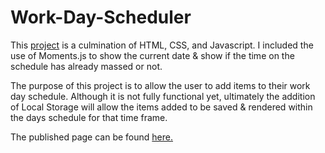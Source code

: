 # Work-Day-Scheduler

This [project](./assets/images/Preview.png) is a culmination of HTML, CSS, and Javascript. I included the use of Moments.js to show the current date & show if the time on the schedule has already massed or not.

The purpose of this project is to allow the user to add items to their work day schedule. Although it is not fully functional yet, ultimately the addition of Local Storage will allow the items added to be saved & rendered within the days schedule for that time frame.

The published page can be found [here.](https://selburke.github.io/Work-Day-Scheduler/)
